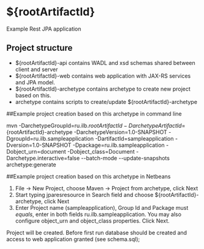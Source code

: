# ${rootArtifactId}
Example Rest JPA application

## Project structure
* ${rootArtifactId}-api contains WADL and xsd schemas shared between client and server
* ${rootArtifactId}-web contains web application with JAX-RS services and JPA model.
* ${rootArtifactId}-archetype contains archetype to create new project based on this.
* archetype contains scripts to create/update ${rootArtifactId}-archetype

##Example project creation based on this archetype in command line

mvn -DarchetypeGroupId=ru.ilb.${rootArtifactId} -DarchetypeArtifactId=${rootArtifactId}-archetype -DarchetypeVersion=1.0-SNAPSHOT -DgroupId=ru.ilb.sampleapplication -DartifactId=sampleapplication -Dversion=1.0-SNAPSHOT -Dpackage=ru.ilb.sampleapplication -Dobject_urn=document -Dobject_class=Document -Darchetype.interactive=false --batch-mode --update-snapshots archetype:generate


##Example project creation based on this archetype in Netbeans

1. File -> New Project, choose Maven -> Project from archetype, click Next
2. Start typing jparesresource in Search field and choose ${rootArtifactId}-archetype, click Next
3. Enter Project name (sampleapplication), Group Id and Package must *equals*, enter in both fields ru.ilb.sampleapplication. You may also configure object_urn and object_class properties. Click Next.

Project will be created. Before first run database should be created and access to web application granted (see schema.sql);
